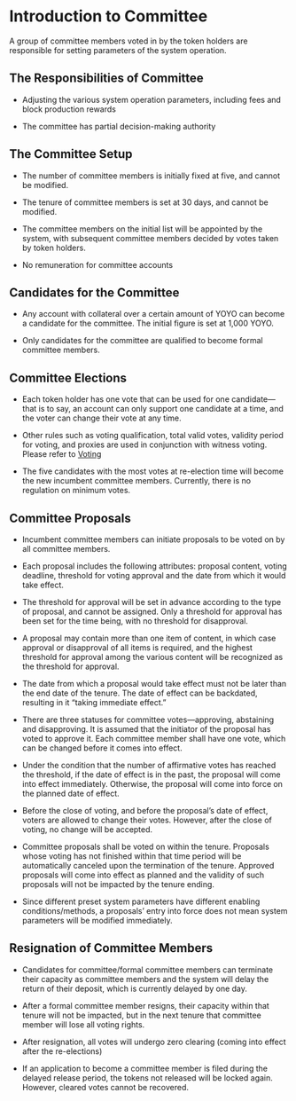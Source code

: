 # Introduction to Committee

A group of committee members voted in by the token holders are responsible for setting parameters of the system operation.

## The Responsibilities of Committee

- Adjusting the various system operation parameters, including fees and block production rewards

- The committee has partial decision-making authority

## The Committee Setup

- The number of committee members is initially fixed at five, and cannot be modified.

- The tenure of committee members is set at 30 days, and cannot be modified.

- The committee members on the initial list will be appointed by the system, with subsequent committee members decided by votes taken by token holders.

- No remuneration for committee accounts

## Candidates for the Committee

- Any account with collateral over a certain amount of YOYO can become a candidate for the committee. The initial figure is set at 1,000 YOYO.

- Only candidates for the committee are qualified to become formal committee members.

## Committee Elections

- Each token holder has one vote that can be used for one candidate—that is to say, an account can only support one candidate at a time, and the voter can change their vote at any time.

- Other rules such as voting qualification, total valid votes, validity period for voting, and proxies are used in conjunction with witness voting. Please refer to [Voting](../vote_pledge/vote.html)

- The five candidates with the most votes at re-election time will become the new incumbent committee members. Currently, there is no regulation on minimum votes.

## Committee Proposals

- Incumbent committee members can initiate proposals to be voted on by all committee members.

- Each proposal includes the following attributes: proposal content, voting deadline, threshold for voting approval and the date from which it would take effect.

- The threshold for approval will be set in advance according to the type of proposal, and cannot be assigned. Only a threshold for approval has been set for the time being, with no threshold for disapproval.

- A proposal may contain more than one item of content, in which case approval or disapproval of all items is required, and the highest threshold for approval among the various content will be recognized as the threshold for approval.

- The date from which a proposal would take effect must not be later than the end date of the tenure. The date of effect can be backdated, resulting in it “taking immediate effect.”

- There are three statuses for committee votes—approving, abstaining and disapproving. It is assumed that the initiator of the proposal has voted to approve it. Each committee member shall have one vote, which can be changed before it comes into effect.

- Under the condition that the number of affirmative votes has reached the threshold, if the date of effect is in the past, the proposal will come into effect immediately. Otherwise, the proposal will come into force on the planned date of effect.

- Before the close of voting, and before the proposal’s date of effect, voters are allowed to change their votes. However, after the close of voting, no change will be accepted.

- Committee proposals shall be voted on within the tenure. Proposals whose voting has not finished within that time period will be automatically canceled upon the termination of the tenure. Approved proposals will come into effect as planned and the validity of such proposals will not be impacted by the tenure ending.

- Since different preset system parameters have different enabling conditions/methods, a proposals’ entry into force does not mean system parameters will be modified immediately.

## Resignation of Committee Members

- Candidates for committee/formal committee members can terminate their capacity as committee members and the system will delay the return of their deposit, which is currently delayed by one day.

- After a formal committee member resigns, their capacity within that tenure will not be impacted, but in the next tenure that committee member will lose all voting rights.

- After resignation, all votes will undergo zero clearing (coming into effect after the re-elections)

- If an application to become a committee member is filed during the delayed release period, the tokens not released will be locked again. However, cleared votes cannot be recovered.
